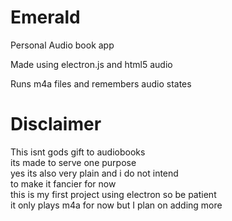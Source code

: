 # Emerald
Personal Audio book app

Made using electron.js and html5 audio

Runs m4a files and remembers audio states

# **Disclaimer**

This isnt gods gift to audiobooks \
its made to serve one purpose\
yes its also very plain and i do not intend\
to make it fancier for now\
this is my first project using electron so be patient\
it only plays m4a for now but I plan on adding more 




